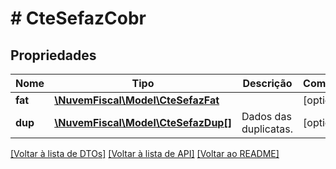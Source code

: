 # # CteSefazCobr

## Propriedades

Nome | Tipo | Descrição | Comentários
------------ | ------------- | ------------- | -------------
**fat** | [**\NuvemFiscal\Model\CteSefazFat**](CteSefazFat.md) |  | [optional]
**dup** | [**\NuvemFiscal\Model\CteSefazDup[]**](CteSefazDup.md) | Dados das duplicatas. | [optional]

[[Voltar à lista de DTOs]](../../README.md#models) [[Voltar à lista de API]](../../README.md#endpoints) [[Voltar ao README]](../../README.md)
